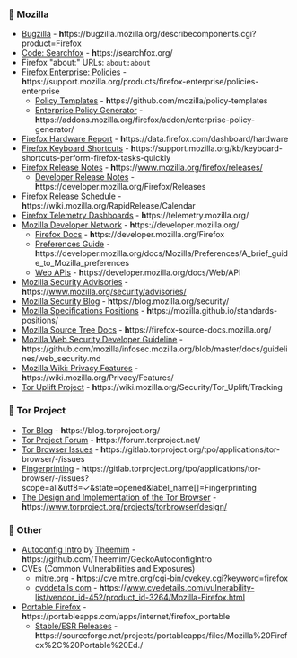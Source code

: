 ### :small_orange_diamond: Mozilla

* [Bugzilla](https://bugzilla.mozilla.org/describecomponents.cgi?product=Firefox) - **h**ttps://bugzilla.mozilla.org/describecomponents.cgi?product=Firefox
* [Code: Searchfox](https://searchfox.org/) - **h**ttps://searchfox.org/
* Firefox "about:" URLs: `about:about`
* [Firefox Enterprise: Policies](https://support.mozilla.org/products/firefox-enterprise/policies-enterprise) - **h**ttps://support.mozilla.org/products/firefox-enterprise/policies-enterprise
   * [Policy Templates](https://github.com/mozilla/policy-templates) - **h**ttps://github.com/mozilla/policy-templates
   * [Enterprise Policy Generator](https://addons.mozilla.org/firefox/addon/enterprise-policy-generator/) - **h**ttps://addons.mozilla.org/firefox/addon/enterprise-policy-generator/
* [Firefox Hardware Report](https://data.firefox.com/dashboard/hardware) - **h**ttps://data.firefox.com/dashboard/hardware
* [Firefox Keyboard Shortcuts](https://support.mozilla.org/kb/keyboard-shortcuts-perform-firefox-tasks-quickly) - **h**ttps://support.mozilla.org/kb/keyboard-shortcuts-perform-firefox-tasks-quickly
* [Firefox Release Notes](https://www.mozilla.org/firefox/releases/) - **h**ttps://www.mozilla.org/firefox/releases/
   * [Developer Release Notes](https://developer.mozilla.org/Firefox/Releases) - **h**ttps://developer.mozilla.org/Firefox/Releases
* [Firefox Release Schedule](https://wiki.mozilla.org/RapidRelease/Calendar) - **h**ttps://wiki.mozilla.org/RapidRelease/Calendar
* [Firefox Telemetry Dashboards](https://telemetry.mozilla.org/) - **h**ttps://telemetry.mozilla.org/
* [Mozilla Developer Network](https://developer.mozilla.org/) - **h**ttps://developer.mozilla.org/
   * [Firefox Docs](https://developer.mozilla.org/Firefox) - **h**ttps://developer.mozilla.org/Firefox
   * [Preferences Guide](https://developer.mozilla.org/en-US/docs/Mozilla/Preferences/A_brief_guide_to_Mozilla_preferences) - **h**ttps://developer.mozilla.org/docs/Mozilla/Preferences/A_brief_guide_to_Mozilla_preferences
   * [Web APIs](https://developer.mozilla.org/docs/Web/API) - **h**ttps://developer.mozilla.org/docs/Web/API
* [Mozilla Security Advisories](https://www.mozilla.org/security/advisories/) - **h**ttps://www.mozilla.org/security/advisories/
* [Mozilla Security Blog](https://blog.mozilla.org/security/) - **h**ttps://blog.mozilla.org/security/
* [Mozilla Specifications Positions](https://mozilla.github.io/standards-positions/) - **h**ttps://mozilla.github.io/standards-positions/
* [Mozilla Source Tree Docs](https://firefox-source-docs.mozilla.org/) - **h**ttps://firefox-source-docs.mozilla.org/
* [Mozilla Web Security Developer Guideline](https://github.com/mozilla/infosec.mozilla.org/blob/master/docs/guidelines/web_security.md) - **h**ttps://github.com/mozilla/infosec.mozilla.org/blob/master/docs/guidelines/web_security.md
* [Mozilla Wiki: Privacy Features](https://wiki.mozilla.org/Privacy/Features/) - **h**ttps://wiki.mozilla.org/Privacy/Features/
* [Tor Uplift Project](https://wiki.mozilla.org/Security/Tor_Uplift/Tracking) - **h**ttps://wiki.mozilla.org/Security/Tor_Uplift/Tracking

### :small_orange_diamond: Tor Project

* [Tor Blog](https://blog.torproject.org/) - **h**ttps://blog.torproject.org/
* [Tor Project Forum](https://forum.torproject.net/) - **h**ttps://forum.torproject.net/
* [Tor Browser Issues](https://gitlab.torproject.org/tpo/applications/tor-browser/-/issues) - **h**ttps://gitlab.torproject.org/tpo/applications/tor-browser/-/issues
* [Fingerprinting](https://gitlab.torproject.org/tpo/applications/tor-browser/-/issues?scope=all&utf8=✓&state=opened&label_name[]=Fingerprinting) - **h**ttps://gitlab.torproject.org/tpo/applications/tor-browser/-/issues?scope=all&utf8=✓&state=opened&label_name[]=Fingerprinting
* [The Design and Implementation of the Tor Browser](https://www.torproject.org/projects/torbrowser/design/) - **h**ttps://www.torproject.org/projects/torbrowser/design/

### :small_orange_diamond: Other

* [Autoconfig Intro](https://github.com/Theemim/GeckoAutoconfigIntro) by [Theemim](https://github.com/Theemim) - **h**ttps://github.com/Theemim/GeckoAutoconfigIntro
* CVEs (Common Vulnerabilities and Exposures)
   * [mitre.org](https://cve.mitre.org/cgi-bin/cvekey.cgi?keyword=firefox) - **h**ttps://cve.mitre.org/cgi-bin/cvekey.cgi?keyword=firefox
   * [cvddetails.com](https://www.cvedetails.com/vulnerability-list/vendor_id-452/product_id-3264/Mozilla-Firefox.html) - **h**ttps://www.cvedetails.com/vulnerability-list/vendor_id-452/product_id-3264/Mozilla-Firefox.html
* [Portable Firefox](https://portableapps.com/apps/internet/firefox_portable) - **h**ttps://portableapps.com/apps/internet/firefox_portable
  * [Stable/ESR Releases](https://sourceforge.net/projects/portableapps/files/Mozilla%20Firefox%2C%20Portable%20Ed./) - **h**ttps://sourceforge.net/projects/portableapps/files/Mozilla%20Firefox%2C%20Portable%20Ed./
